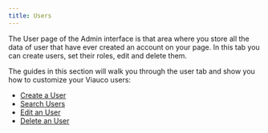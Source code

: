 ```yaml
---
title: Users
---
```


The User page of the Admin interface is that area where you store all the data of user that have ever created an account on your page. In this tab you can create users, set their roles, edit and delete them.

The guides in this section will walk you through the user tab and show you how to customize your Viauco users:

* [Create a User](/user/users/creating_users.html)
* [Search Users](/user/users/searching_users.html)
* [Edit an User](/user/users/editing_users.html)
* [Delete an User](/user/users/deleting_users.html)
